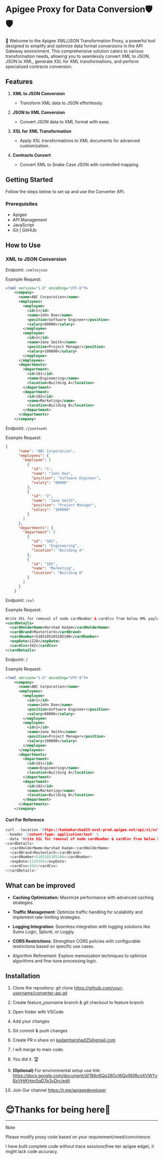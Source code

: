 # Apigee Proxy for Data Conversion🛡️🛡️

🚀 Welcome to the Apigee XML/JSON Transformation Proxy, a powerful tool designed to simplify and optimize data format conversions in the API Gateway environment. This comprehensive solution caters to various transformation needs, allowing you to seamlessly convert XML to JSON, JSON to XML, generate XSL for XML transformations, and perform specialized contracts conversion.

## Features

1. **XML to JSON Conversion**
   - Transform XML data to JSON effortlessly.

2. **JSON to XML Conversion**
   - Convert JSON data to XML format with ease.

3. **XSL for XML Transformation**
   - Apply XSL transformations to XML documents for advanced customization.

4. **Contracts Convert**
   - Convert XML to Snake Case JSON with controlled mapping.


## Getting Started

Follow the steps below to set up and use the Converter API.

### Prerequisites

- Apigee
- API Management
- JavaScript
- Git | GitHUb

## How to Use

### XML to JSON Conversion

Endpoint: `/xmltojson`

Example Request:
```xml
<?xml version="1.0" encoding="UTF-8"?>
    <company>
      <name>ABC Corporation</name>
      <employees>
        <employee>
          <id>1</id>
          <name>John Doe</name>
          <position>Software Engineer</position>
          <salary>80000</salary>
        </employee>
        <employee>
          <id>2</id>
          <name>Jane Smith</name>
          <position>Project Manager</position>
          <salary>100000</salary>
        </employee>
      </employees>
      <departments>
        <department>
          <id>101</id>
          <name>Engineering</name>
          <location>Building A</location>
        </department>
        <department>
          <id>102</id>
          <name>Marketing</name>
          <location>Building B</location>
        </department>
      </departments>
    </company>
```

Endpoint: `/jsontoxml`

Example Request:
```json
{
      "name": "ABC Corporation",
      "employees": {
        "employee": [
          {
            "id": "1",
            "name": "John Doe",
            "position": "Software Engineer",
            "salary": "80000"
          },
          {
            "id": "2",
            "name": "Jane Smith",
            "position": "Project Manager",
            "salary": "100000"
          }
        ]
      },
      "departments": {
        "department": [
          {
            "id": "101",
            "name": "Engineering",
            "location": "Building A"
          },
          {
            "id": "102",
            "name": "Marketing",
            "location": "Building B"
          }
        ]
      }
    }
```

Endpoint: `/xsl`

Example Request:
```xml
Write XSL for removal of node cardNumber & cardCvv from below XML payload.
<cardDetails>
  <cardHolderName>Harshad Kadam</cardHolderName>
  <cardBrand>MasterCard</cardBrand>
  <cardNumber>5105105105105100</cardNumber>
  <expDate>1228</expDate>
  <cardCvv>342</cardCvv>
</cardDetails>
```

Endpoint: `/`

Example Request:
```xml
<?xml version="1.0" encoding="UTF-8"?>
    <company>
      <name>ABC Corporation</name>
      <employees>
        <employee>
          <id>1</id>
          <name>John Doe</name>
          <position>Software Engineer</position>
          <salary>80000</salary>
        </employee>
        <employee>
          <id>2</id>
          <name>Jane Smith</name>
          <position>Project Manager</position>
          <salary>100000</salary>
        </employee>
      </employees>
      <departments>
        <department>
          <id>101</id>
          <name>Engineering</name>
          <location>Building A</location>
        </department>
        <department>
          <id>102</id>
          <name>Marketing</name>
          <location>Building B</location>
        </department>
      </departments>
    </company>
```
#### Curl For Reference
```c
curl --location 'https://kadamharshad25-eval-prod.apigee.net/api/v1/xsl' \
--header 'Content-Type: application/text' \
--data 'Write XSL for removal of node cardNumber & cardCvv from below XML payload.
<cardDetails>
  <cardHolderName>Harshad Kadam</cardHolderName>
  <cardBrand>MasterCard</cardBrand>
  <cardNumber>5105105105100</cardNumber>
  <expDate>1225555</expDate>
  <cardCvv>342</cardCvv>
</cardDetails>'
```

## What can be improved

- **Caching Optimization:** Maximize performance with advanced caching strategies.

- **Traffic Management**: Optimize traffic handling for scalability and implement rate-limiting strategies.

- **Logging Integration**: Seamless integration with logging solutions like Sumo Logic, Splunk, or Loggly.

- **CORS Restrictions**: Strengthen CORS policies with configurable restrictions based on specific use cases.

- Algorithm Refinement: Explore memoization techniques to optimize algorithms and fine-tune processing logic.

## Installation

1. Clone the repository:
   git clone https://github.com/your-username/converter-api.git

2. Create feature_yourname branch & git checkout to feature branch

3. Open folder with VSCode

4. Add your changes 

5. Git commit & push changes

6. Create PR n share on kadamharshad25@gmail.com

7. I will merge to main code. 

8. You did it. 🏆

9. __(Optional)__ For environmental setup use link: https://docs.google.com/document/d/19An6Qq28GvWQvlN0RcnXVWYyBxVHjKHqn5qD7p3vDrc/edit

10. Join Our channel https://t.me/apigeedeveloper

# 😊Thanks for being here🚀
---
> [!NOTE]
> Please modify proxy code based on your requirement/need/convinience.
> 
> I have built complete code without trace sessions(free tier apigee edge), it might lack code accuracy.
